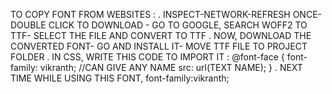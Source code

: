 TO COPY FONT FROM WEBSITES :
                        . INSPECT-NETWORK-REFRESH ONCE- DOUBLE CLICK TO DOWNLOAD - GO TO GOOGLE, SEARCH WOFF2 TO TTF- SELECT THE FILE AND CONVERT TO TTF
                        . NOW, DOWNLOAD THE CONVERTED FONT- GO AND INSTALL IT- MOVE TTF FILE TO PROJECT FOLDER
                        . IN CSS, WRITE THIS CODE TO IMPORT IT :      @font-face {
                                                                      font-family: vikranth; //CAN GIVE ANY NAME
                                                                      src: url(TEXT NAME);
                                                                        }
                        . NEXT TIME WHILE USING THIS FONT,     font-family:vikranth;






